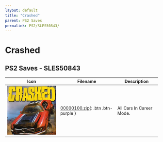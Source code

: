 ```yaml
---
layout: default
title: "Crashed"
parent: PS2 Saves
permalink: PS2/SLES50843/
---
```

# Crashed

## PS2 Saves - SLES50843

| Icon | Filename | Description |
|------|----------|-------------|
| ![Crashed](icon0.png) | [00000100.zip](00000100.zip){: .btn .btn-purple } | All Cars In Career Mode. |
